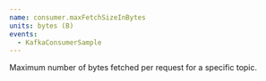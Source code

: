 ```yaml
---
name: consumer.maxFetchSizeInBytes
units: bytes (B)
events:
  - KafkaConsumerSample
---
```


Maximum number of bytes fetched per request for a specific topic.